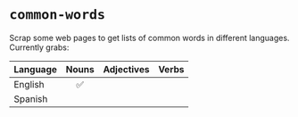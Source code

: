 # `common-words`

Scrap some web pages to get lists of common words in different languages. Currently grabs:

| Language | Nouns | Adjectives | Verbs |
|----------|:-----:|:----------:|:-----:|
| English  |   ✅   |            |       |
| Spanish  |       |            |       |
